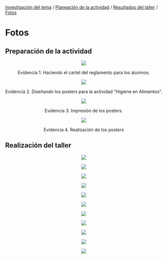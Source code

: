 [Investigación del tema](index.md) / [Planeación de la actividad](planeacion_de_la_actividad.md) / [Resultados del taller](resultados_del_taller.md) / [Fotos](fotos.md)

# Fotos

## Preparación de la actividad

<p align="center"><img src="Picture2.jpg"></p>
<p style="text-align: center;">Evidencia 1. Haciendo el cartel del reglamento para los alumnos.</p>

<p align="center"><img src="Picture3.jpg"></p>
<p style="text-align: center;">Evidencia 2. Diseñando los posters para la actividad “Higiene en Alimentos”.</p>

<p align="center"><img src="Picture4.jpeg"></p>
<p style="text-align: center;">Evidencia 3. Impresión de los posters.</p>

<p align="center"><img src="Picture5.jpeg"></p>
<p style="text-align: center;">Evidencia 4. Realización de los posters</p>

## Realización del taller

<p align="center"><img src="Picture6.jpeg"></p>
<p style="text-align: center;"></p>

<p align="center"><img src="Picture7.jpeg"></p>
<p style="text-align: center;"></p>

<p align="center"><img src="Picture8.jpeg"></p>
<p style="text-align: center;"></p>

<p align="center"><img src="Picture9.jpeg"></p>
<p style="text-align: center;"></p>

<p align="center"><img src="Picture10.jpeg"></p>
<p style="text-align: center;"></p>

<p align="center"><img src="Picture11.jpeg"></p>
<p style="text-align: center;"></p>

<p align="center"><img src="Picture12.jpeg"></p>
<p style="text-align: center;"></p>

<p align="center"><img src="Picture13.jpeg"></p>
<p style="text-align: center;"></p>

<p align="center"><img src="Picture14.jpeg"></p>
<p style="text-align: center;"></p>

<p align="center"><img src="Picture15.jpeg"></p>
<p style="text-align: center;"></p>

<p align="center"><img src="Picture16.jpeg"></p>
<p style="text-align: center;"></p>
